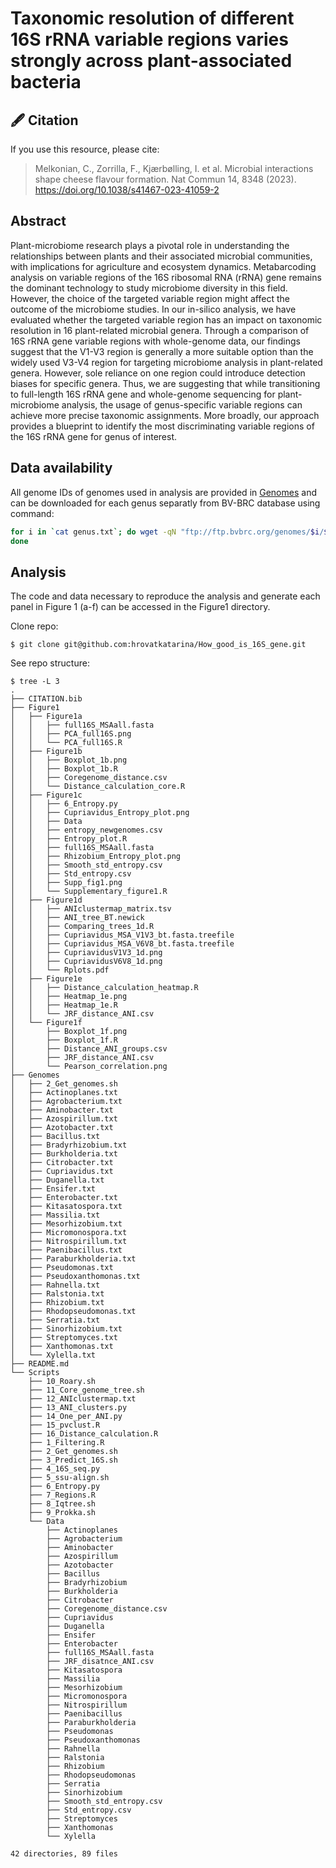# Taxonomic resolution of different 16S rRNA variable regions varies strongly across plant-associated bacteria

## 🖋️ Citation

If you use this resource, please cite:

 > Melkonian, C., Zorrilla, F., Kjærbølling, I. et al. Microbial interactions shape cheese flavour formation. Nat Commun 14, 8348 (2023). https://doi.org/10.1038/s41467-023-41059-2

## Abstract

Plant-microbiome research plays a pivotal role in understanding the relationships between plants and their associated microbial communities, with implications for agriculture and ecosystem dynamics. Metabarcoding analysis on variable regions of the 16S ribosomal RNA (rRNA) gene remains the dominant technology to study microbiome diversity in this field. However, the choice of the targeted variable region might affect the outcome of the microbiome studies. In our in-silico analysis, we have evaluated whether the targeted variable region has an impact on taxonomic resolution in 16 plant-related microbial genera. Through a comparison of 16S rRNA gene variable regions with whole-genome data, our findings suggest that the V1-V3 region is generally a more suitable option than the widely used V3-V4 region for targeting microbiome analysis in plant-related genera. However, sole reliance on one region could introduce detection biases for specific genera. Thus, we are suggesting that while transitioning to full-length 16S rRNA gene and whole-genome sequencing for plant-microbiome analysis, the usage of genus-specific variable regions can achieve more precise taxonomic assignments. More broadly, our approach provides a blueprint to identify the most discriminating variable regions of the 16S rRNA gene for genus of interest.


## Data availability

All genome IDs of genomes used in analysis are provided in [Genomes](./Genomes) and can be downloaded for each genus separatly from BV-BRC database using command:

```bash
for i in `cat genus.txt`; do wget -qN "ftp://ftp.bvbrc.org/genomes/$i/$i.fna";
done
```

## Analysis

The code and data necessary to reproduce the analysis and generate each panel in Figure 1 (a-f) can be accessed in the Figure1 directory.

Clone repo:
```
$ git clone git@github.com:hrovatkatarina/How_good_is_16S_gene.git
```
See repo structure:
```
$ tree -L 3
.
├── CITATION.bib
├── Figure1
│   ├── Figure1a
│   │   ├── full16S_MSAall.fasta
│   │   ├── PCA_full16S.png
│   │   └── PCA_full16S.R
│   ├── Figure1b
│   │   ├── Boxplot_1b.png
│   │   ├── Boxplot_1b.R
│   │   ├── Coregenome_distance.csv
│   │   └── Distance_calculation_core.R
│   ├── Figure1c
│   │   ├── 6_Entropy.py
│   │   ├── Cupriavidus_Entropy_plot.png
│   │   ├── Data
│   │   ├── entropy_newgenomes.csv
│   │   ├── Entropy_plot.R
│   │   ├── full16S_MSAall.fasta
│   │   ├── Rhizobium_Entropy_plot.png
│   │   ├── Smooth_std_entropy.csv
│   │   ├── Std_entropy.csv
│   │   ├── Supp_fig1.png
│   │   └── Supplementary_figure1.R
│   ├── Figure1d
│   │   ├── ANIclustermap_matrix.tsv
│   │   ├── ANI_tree_BT.newick
│   │   ├── Comparing_trees_1d.R
│   │   ├── Cupriavidus_MSA_V1V3_bt.fasta.treefile
│   │   ├── Cupriavidus_MSA_V6V8_bt.fasta.treefile
│   │   ├── CupriavidusV1V3_1d.png
│   │   ├── CupriavidusV6V8_1d.png
│   │   └── Rplots.pdf
│   ├── Figure1e
│   │   ├── Distance_calculation_heatmap.R
│   │   ├── Heatmap_1e.png
│   │   ├── Heatmap_1e.R
│   │   └── JRF_distance_ANI.csv
│   └── Figure1f
│       ├── Boxplot_1f.png
│       ├── Boxplot_1f.R
│       ├── Distance_ANI_groups.csv
│       ├── JRF_distance_ANI.csv
│       └── Pearson_correlation.png
├── Genomes
│   ├── 2_Get_genomes.sh
│   ├── Actinoplanes.txt
│   ├── Agrobacterium.txt
│   ├── Aminobacter.txt
│   ├── Azospirillum.txt
│   ├── Azotobacter.txt
│   ├── Bacillus.txt
│   ├── Bradyrhizobium.txt
│   ├── Burkholderia.txt
│   ├── Citrobacter.txt
│   ├── Cupriavidus.txt
│   ├── Duganella.txt
│   ├── Ensifer.txt
│   ├── Enterobacter.txt
│   ├── Kitasatospora.txt
│   ├── Massilia.txt
│   ├── Mesorhizobium.txt
│   ├── Micromonospora.txt
│   ├── Nitrospirillum.txt
│   ├── Paenibacillus.txt
│   ├── Paraburkholderia.txt
│   ├── Pseudomonas.txt
│   ├── Pseudoxanthomonas.txt
│   ├── Rahnella.txt
│   ├── Ralstonia.txt
│   ├── Rhizobium.txt
│   ├── Rhodopseudomonas.txt
│   ├── Serratia.txt
│   ├── Sinorhizobium.txt
│   ├── Streptomyces.txt
│   ├── Xanthomonas.txt
│   └── Xylella.txt
├── README.md
└── Scripts
    ├── 10_Roary.sh
    ├── 11_Core_genome_tree.sh
    ├── 12_ANIclustermap.txt
    ├── 13_ANI_clusters.py
    ├── 14_One_per_ANI.py
    ├── 15_pvclust.R
    ├── 16_Distance_calculation.R
    ├── 1_Filtering.R
    ├── 2_Get_genomes.sh
    ├── 3_Predict_16S.sh
    ├── 4_16S_seq.py
    ├── 5_ssu-align.sh
    ├── 6_Entropy.py
    ├── 7_Regions.R
    ├── 8_Iqtree.sh
    ├── 9_Prokka.sh
    └── Data
        ├── Actinoplanes
        ├── Agrobacterium
        ├── Aminobacter
        ├── Azospirillum
        ├── Azotobacter
        ├── Bacillus
        ├── Bradyrhizobium
        ├── Burkholderia
        ├── Citrobacter
        ├── Coregenome_distance.csv
        ├── Cupriavidus
        ├── Duganella
        ├── Ensifer
        ├── Enterobacter
        ├── full16S_MSAall.fasta
        ├── JRF_disatnce_ANI.csv
        ├── Kitasatospora
        ├── Massilia
        ├── Mesorhizobium
        ├── Micromonospora
        ├── Nitrospirillum
        ├── Paenibacillus
        ├── Paraburkholderia
        ├── Pseudomonas
        ├── Pseudoxanthomonas
        ├── Rahnella
        ├── Ralstonia
        ├── Rhizobium
        ├── Rhodopseudomonas
        ├── Serratia
        ├── Sinorhizobium
        ├── Smooth_std_entropy.csv
        ├── Std_entropy.csv
        ├── Streptomyces
        ├── Xanthomonas
        └── Xylella

42 directories, 89 files

```
